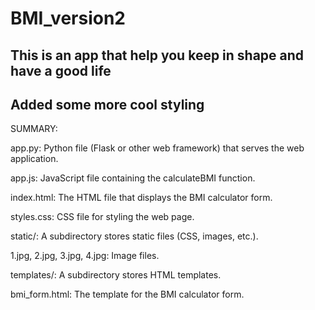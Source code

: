 # BMI_version2
## This is an app that help you keep in shape and have a good life
## Added some more cool styling
SUMMARY:

app.py: Python file (Flask or other web framework) that serves the web application.

app.js: JavaScript file containing the calculateBMI function.

index.html: The HTML file that displays the BMI calculator form.

styles.css: CSS file for styling the web page.

static/: A subdirectory stores static files (CSS, images, etc.).

1.jpg, 2.jpg, 3.jpg, 4.jpg: Image files.

templates/: A subdirectory stores HTML templates.

bmi_form.html: The template for the BMI calculator form.
